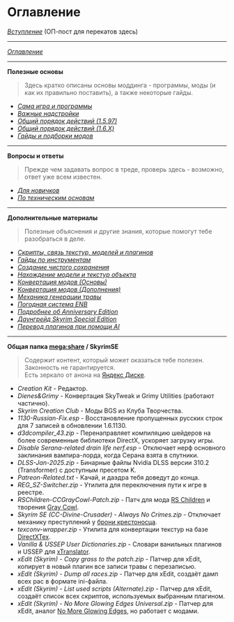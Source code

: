 # Оглавление

[*Вступление*](00_Вступление.md) (ОП-пост для перекатов здесь)

------

[*Оглавление*](01_Оглавление.md)

------

**Полезные основы**  
> Здесь кратко описаны основы моддинга - программы, моды (и как их правильно поставить), а также некоторые гайды.

+ [*Сама игра и программы*](01_Main_Info/01_Сама_игра_и_программы.md)
+ [*Важные надстройки*](01_Main_Info/02_Важные_надстройки.md)
+ [*Общий порядок действий (1.5.97)*](01_Main_Info/03_Общий_порядок_действий_(1.5.97).md)
+ [*Общий порядок действий (1.6.X)*](01_Main_Info/03_Общий_порядок_действий_(1.6.X).md)
+ [*Гайды и подборки модов*](01_Main_Info/04_Гайды_и_подборки_модов.md)

------

**Вопросы и ответы**  
> Прежде чем задавать вопрос в треде, проверь здесь - возможно, ответ уже всем известен.

+ [*Для новичков*](02_Questions_Answers/01_Для_новичков.md)
+ [*По техническим основам*](02_Questions_Answers/02_По_техническим_основам.md)

------

**Дополнительные материалы**  
> Полезные объяснения и другие знания, которые помогут тебе разобраться в деле.

+ [*Скрипты, связь текстур, моделей и плагинов*](03_Addon_Info/01_Скрипты_связь_текстур_моделей_и_плагинов.md)
+ [*Гайды по инструментам*](03_Addon_Info/02_Гайды_по_инструментам.md)
+ [*Создание чистого сохранения*](03_Addon_Info/03_Создание_чистого_сохранения.md)
+ [*Нахождение модели и текстур объекта*](03_Addon_Info/04_Нахождение_модели_и_текстур_объекта.md)
+ [*Конвертация модов (Основы)*](03_Addon_Info/05_Конвертация_модов_Основы.md)
+ [*Конвертация модов (Дополнения)*](03_Addon_Info/06_Конвертация_модов_Дополнения.md)
+ [*Механика генерации травы*](03_Addon_Info/07_Механика_генерации_травы.md)
+ [*Погодная система ENB*](03_Addon_Info/08_Погодная_система_ENB.md)
+ [*Подробнее об Anniversary Edition*](03_Addon_Info/09_Подробнее_об_Anniversary_Edition.md)
+ [*Даунгрейд Skyrim Special Edition*](https://tesall.club/tutorials/1591-daungreid-skyrim-special-edition)
+ [*Перевод плагинов при помощи AI*](03_Addon_Info/10_Перевод_плагинов_при_помощи_AI.md)

------

**Общая папка [mega:share](https://link.meridiano-web.com/mega:share) / SkyrimSE**  
> Содержит контент, который может оказаться тебе полезен. Законность не гарантируется.  
> Есть зеркало от анона на [Яндекс Диске](https://disk.yandex.ru/d/aOX9hvXgziAsZw).

+ *Creation Kit* - Редактор.
+ *Dienes&Grimy* - Конвертация SkyTweak и Grimy Utilities (работают частично).
+ *Skyrim Creation Club* - Моды BGS из Клуба Творчества.
+ *1130-Russian-Fix.esp* - Восстановление пропущенных русских строк для 7 записей в обновлении 1.6.1130.
+ *d3dcompiler_43.zip* - Перенаправляет компиляцию шейдеров на более современные библиотеки DirectX, ускоряет загрузку игры.
+ *Disable Serana-related drain life nerf.esp* - Отключает нерф основного заклинания вампира-лорда, когда Серана взята в спутники.
+ *DLSS-Jan-2025.zip* - Бинарные файлы Nvidia DLSS версии 310.2 (Transformer) с доступным пресетом K.
+ *Patreon-Related.txt* - Качай, и даэдра тебя доведут до конца.
+ *REG_SZ-Switcher.zip* - Утилита для переключения пути к игре в реестре.
+ *RSChildren-CCGrayCowl-Patch.zip* - Патч для мода [RS Children](https://www.nexusmods.com/skyrimspecialedition/mods/2650) и творения [Gray Cowl](https://en.uesp.net/wiki/Skyrim:The_Gray_Cowl_Returns!).
+ *Skyrim SE (CC-Divine-Crusader) - Always No Crimes.zip* - Отключает механику преступлений	у [брони крестоносца](https://en.uesp.net/wiki/Skyrim:Divine_Crusader).
+ *texconv-wrapper.zip* - Утилита для конвертации текстур на базе [DirectXTex](https://github.com/Microsoft/DirectXTex).
+ *Vanilla & USSEP User Dictionaries.zip* - Словари ванильных плагинов и USSEP для [xTranslator](https://www.nexusmods.com/skyrimspecialedition/mods/134).
+ *xEdit (Skyrim) - Copy grass to the patch.zip* - Патчер для xEdit, копирует в новый плагин все записи травы с перезаписью.
+ *xEdit (Skyrim) - Dump all races.zip* - Патчер для xEdit, создаёт дамп всех рас в формате ini-файла.
+ *xEdit (Skyrim) - List used scripts (Alternate).zip* - Патчер для xEdit, создаёт список всех скриптов, используемых выбранным плагином.
+ *xEdit (Skyrim) - No More Glowing Edges Universal.zip* - Патчер для xEdit, аналог [No More Glowing Edges](https://www.nexusmods.com/skyrim/mods/34981), но работает с модами.
